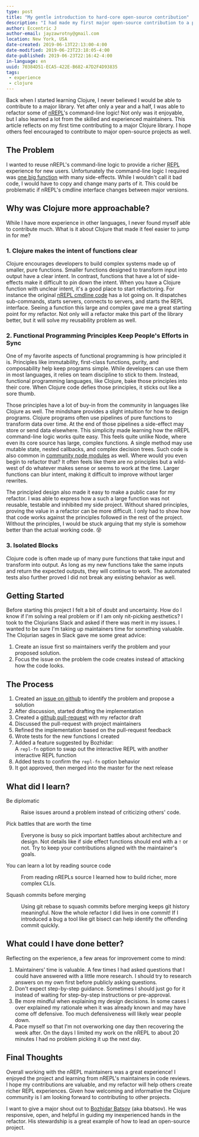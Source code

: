 ```yaml
---
type: post
title: "My gentle introduction to hard-core open-source contribution"
description: "I had made my first major open-source contribution to a popular Clojure library. Learn from my experience and start contributing!"
author: Eccentric J
author-email: jayzawrotny@gmail.com
location: New York, USA
date-created: 2019-06-13T22:13:00-4:00
date-modified: 2019-06-23T23:18:05-4:00
date-published: 2019-06-23T22:16:42-4:00
in-language: en
uuid: 70384D51-ECA5-422E-B682-A7D2F4D93835
tags:
 - experience
 - clojure
---
```

Back when I started learning Clojure, I never believed I would be able to contribute to a major library. Yet after only a year and a half, I was able to refactor some of <a href="https://nrepl.org/">nREPL</a>'s command-line logic! Not only was it enjoyable, but I also learned a lot from the skilled and experienced maintainers. This article reflects on my first time contributing to a major Clojure library. I hope others feel encouraged to contribute to major open-source projects as well.


## The Problem

I wanted to reuse nREPL's command-line logic to provide a richer <abbr title="Read-Eval-Print-Loop" class="initialism">REPL</abbr> experience for new users. Unfortunately the command-line logic I required was [one big function](https://github.com/nrepl/nrepl/blob/054be705c057d352c4eddfceb68fc0c0c17e25aa/src/clojure/nrepl/cmdline.clj#L242) with many side-effects. While I wouldn't call it bad code, I would have to copy and change many parts of it. This could be problematic if nREPL's cmdline interface changes between major versions.

## Why was Clojure more approachable?

While I have more experience in other languages, I never found myself able to contribute much. What is it about Clojure that made it feel easier to jump in for me?

### 1. Clojure makes the intent of functions clear

Clojure encourages developers to build complex systems made up of smaller, pure functions. Smaller functions designed to transform input into output have a clear intent. In contrast, functions that have a lot of side-effects make it difficult to pin down the intent. When you have a Clojure function with unclear intent, it's a good place to start refactoring.  For instance the original [nREPL cmdline code](https://github.com/nrepl/nrepl/blob/054be705c057d352c4eddfceb68fc0c0c17e25aa/src/clojure/nrepl/cmdline.clj#L242) has a lot going on. It dispatches sub-commands, starts servers, connects to servers, and starts the REPL interface. Seeing a function this large and complex gave me a great starting point for my refactor. Not only will a refactor make this part of the library better, but it will solve my reusability problem as well.

### 2. Functional Programming Principles Keep People's Efforts in Sync

One of my favorite aspects of functional programming is how principled it is. Principles like immutability, first-class functions, purity, and composability help keep programs simple. While developers can use them in most languages, it relies on team discipline to stick to them. Instead, functional programming languages, like Clojure, bake those principles into their core. When Clojure code defies those principles, it sticks out like a sore thumb.

Those principles have a lot of buy-in from the community in languages like Clojure as well. The mindshare provides a slight intuition for how to design programs. Clojure programs often use pipelines of pure functions to transform data over time. At the end of those pipelines a side-effect may store or send data elsewhere. This simplicity made learning how the nREPL command-line logic works quite easy. This feels quite unlike Node, where even its core source has large, complex functions. A single method may use mutable state, nested callbacks, and complex decision trees. Such code is also common in [community node modules](https://github.com/auth0/node-jsonwebtoken/blob/master/verify.js#L18) as well. Where would you even begin to refactor that? It often feels like there are no principles but a wild-west of do whatever makes sense or seems to work at the time. Larger functions can blur intent, making it difficult to improve without larger rewrites.

The principled design also made it easy to make a public case for my refactor. I was able to express how a such a large function was not reusable, testable and inhibited my side project. Without shared principles, proving the value in a refactor can be more difficult. I only had to show how that code works against the principles followed in the rest of the project.  Without the principles, I would be stuck arguing that my style is somehow better than the actual working code. :dizzy_face:

### 3. Isolated Blocks

Clojure code is often made up of many pure functions that take input and transform into output. As long as my new functions take the same inputs and return the expected outputs, they will continue to work. The automated tests also further proved I did not break any existing behavior as well.


## Getting Started

Before starting this project I felt a bit of doubt and uncertainty. How do I know if I'm solving a real problem or if I am only nit-picking aesthetics? I took to the Clojurians Slack and asked if there was merit in my issues. I wanted to be sure I'm taking up maintainers time for something valuable. The Clojurian sages in Slack gave me some great advice:

1. Create an issue first so maintainers verify the problem and your proposed solution.
2. Focus the issue on the problem the code creates instead of attacking how the code looks.

## The Process

1. Created an [issue on github](https://github.com/nrepl/nrepl/issues/108) to identify the problem and propose a solution
2. After discussion, started drafting the implementation
3. Created a [github pull-request](https://github.com/nrepl/nrepl/pull/116) with my refactor draft
4. Discussed the pull-request with project maintainers
5. Refined the implementation based on the pull-request feedback
6. Wrote tests for the new functions I created
7. Added a feature suggested by Bozhidar: <br /> A `repl-fn` option to swap out the interactive REPL with another interactive REPL function
8. Added tests to confirm the `repl-fn` option behavior
9. It got approved, then merged into the master for the next release

## What did I learn?

<dl class="dl--title-size_3 dl--title-mb_1 ml-3">
  <dt>Be diplomatic</dt>
  <dd><p>Raise issues around a problem instead of criticizing others' code.</p></dd>

  <dt>Pick battles that are worth the time</dt>
  <dd><p>Everyone is busy so pick important battles about architecture and design. Not details like if side effect functions should end with a <code>!</code> or not. Try to keep your contributions aligned with the maintainer's goals.</p></dd>

  <dt>You can learn a lot by reading source code</dt>
  <dd><p>From reading nREPLs source I learned how to build richer, more complex CLIs.</p></dd>

  <dt>Squash commits before merging</dt>
  <dd><p>Using git rebase to squash commits before merging keeps git history meaningful. Now the whole refactor I did lives in one commit! If I introduced a bug a tool like git bisect can help identify the offending commit quickly.</p></dd>
</dl>

## What could I have done better?

Reflecting on the experience, a few areas for improvement come to mind:

1. Maintainers' time is valuable. A few times I had asked questions that I could have answered with a little more research. I should try to research answers on my own first before publicly asking questions.
2. Don't expect step-by-step guidance. Sometimes I should just go for it instead of waiting for step-by-step instructions or pre-approval.
3. Be more mindful when explaining my design decisions. In some cases I over explained my rationale when it was already known and may have come off defensive. Too much defensiveness will likely wear people down.
4. Pace myself so that I'm not overworking one day then recovering the week after. On the days I limited my work on the nREPL to about 20 minutes I had no problem picking it up the next day.

## Final Thoughts

Overall working with the nREPL maintainers was a great experience! I enjoyed the project and learning from nREPL's maintainers in code reviews.  I hope my contributions are valuable, and my refactor will help others create richer REPL experiences. Given how welcoming and informative the Clojure community is I am looking forward to contributing to other projects.

I want to give a major shout out to [Bozhidar Batsov](https://metaredux.com/) (aka bbatsov). He was responsive, open, and helpful in guiding my inexperienced hands in the refactor. His stewardship is a great example of how to lead an open-source project.
